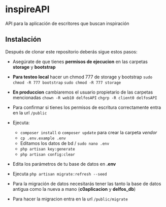 # inspireAPI
API para la aplicación de escritores que buscan inspiración

## Instalación

Después de clonar este repositorio deberás sigue estos pasos:

- Asegúrate de que tienes __permisos de ejecucion__ en las carpetas **storage** y **bootstrap**
- **Para testeo local** hacer un chmod 777 de storage y bootstrap `sudo chmod -R 777 bootstrap` `sudo chmod -R 777 storage`
- **En produccion** cambiaremos el usuario propietario de las carpetas mencionadas `chown -R web10 delfosAPI` `chgrp -R client0 delfosAPI`
- Para confirmar si tienes los permisos de escritura correctamente entra en la url `/public`

- Ejecuta:
    * `composer install` o `composer update` para crear la carpeta _vendor_
    * `cp .env.example .env`
    * Editamos los datos de bd / `sudo nano .env`
    * `php artisan key:generate`
    * `php artisan config:clear`
- Edita los parámetros de tu base de datos en **.env**
- Ejecuta `php artisan migrate:refresh --seed`

- Para la migración de datos necesitarás tener las tanto la base de datos antigua como la nueva a mano (**c0aplicacion** y **delfos_db**)
- Para hacer la migracion entra en la url `/public/migrate`
